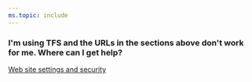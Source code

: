 ```yaml
---
ms.topic: include
---
```


### I'm using TFS and the URLs in the sections above don't work for me. Where can I get help?

[Web site settings and security](../../../../organizations/security/websitesettings.md)
